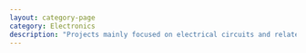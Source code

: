 ```yaml
---
layout: category-page
category: Electronics
description: "Projects mainly focused on electrical circuits and related topics"
---
```


